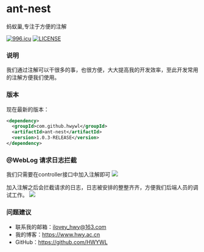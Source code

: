 # ant-nest
蚂蚁巢,专注于方便的注解

[![996.icu](https://img.shields.io/badge/link-996.icu-red.svg)](https://996.icu) [![LICENSE](https://img.shields.io/badge/license-Anti%20996-blue.svg)](https://github.com/996icu/996.ICU/blob/master/LICENSE)
### 说明
我们通过注解可以干很多的事，也很方便，大大提高我的开发效率，至此开发常用的注解方便我们使用。

### 版本
现在最新的版本：
```xml
<dependency>
  <groupId>com.github.hwywl</groupId>
  <artifactId>ant-nest</artifactId>
  <version>1.0.3-RELEASE</version>
</dependency>
```

### @WebLog 请求日志拦截
我们只需要在controller接口中加入注解即可
![](https://i.imgur.com/uanFdPX.png)

加入注解之后会拦截请求的日志，日志被安排的整整齐齐，方便我们后端人员的调试工作。
![](https://i.imgur.com/9Zmeyuu.png)

### 问题建议

- 联系我的邮箱：ilovey_hwy@163.com
- 我的博客：https://www.hwy.ac.cn
- GitHub：https://github.com/HWYWL
